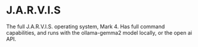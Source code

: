 # J.A.R.V.I.S
The full J.A.R.V.I.S. operating system, Mark 4. Has full command capabilities, and runs with the ollama-gemma2 model locally, or the open ai API.
